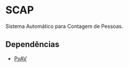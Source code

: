 # SCAP
Sistema Automático para Contagem de Pessoas.

## Dependências
- [PyAV](https://docs.mikeboers.com/pyav/develop/installation.html)
